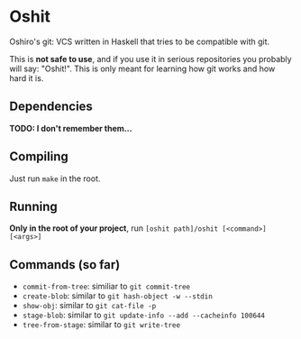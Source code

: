# Oshit

Oshiro's git: VCS written in Haskell that tries to be compatible with git.

This is **not safe to use**, and if you use it in serious repositories you
probably will say: "Oshit!". This is only meant for learning how git works and
how hard it is.

## Dependencies

__TODO: I don't remember them...__

## Compiling

Just run `make` in the root.

## Running

**Only in the root of your project**, run `[oshit path]/oshit [<command>] [<args>]`


## Commands (so far)

- `commit-from-tree`: similiar to `git commit-tree`
- `create-blob`: similar to `git hash-object -w --stdin`
- `show-obj`: similar to `git cat-file -p`
- `stage-blob`: similar to `git update-info --add --cacheinfo 100644`
- `tree-from-stage`: similar to `git write-tree`
